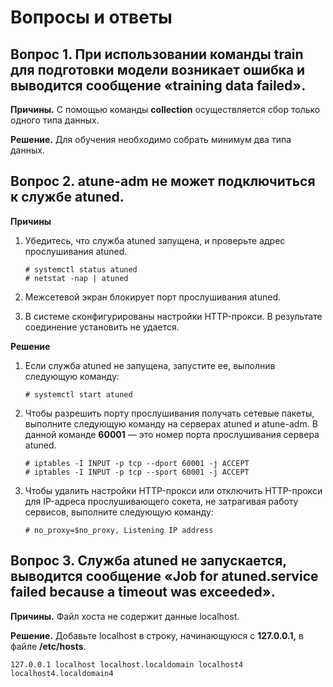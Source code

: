 # Вопросы и ответы

## Вопрос 1. При использовании команды **train** для подготовки модели возникает ошибка и выводится сообщение «training data failed».

**Причины.** С помощью команды **collection** осуществляется сбор только одного типа данных.

**Решение.** Для обучения необходимо собрать минимум два типа данных.

## Вопрос 2. atune-adm не может подключиться к службе atuned.

**Причины**

1. Убедитесь, что служба atuned запущена, и проверьте адрес прослушивания atuned.
   
   ```
   # systemctl status atuned
   # netstat -nap | atuned
   ```

2. Межсетевой экран блокирует порт прослушивания atuned.

3. В системе сконфигурированы настройки HTTP-прокси. В результате соединение установить не удается.

**Решение**

1. Если служба atuned не запущена, запустите ее, выполнив следующую команду:
   
   ```
   # systemctl start atuned
   ```

2. Чтобы разрешить порту прослушивания получать сетевые пакеты, выполните следующую команду на серверах atuned и atune-adm. В данной команде **60001** — это номер порта прослушивания сервера atuned.
   
   ```
   # iptables -I INPUT -p tcp --dport 60001 -j ACCEPT
   # iptables -I INPUT -p tcp --sport 60001 -j ACCEPT
   ```

3. Чтобы удалить настройки HTTP-прокси или отключить HTTP-прокси для IP-адреса прослушивающего сокета, не затрагивая работу сервисов, выполните следующую команду:
   
   ```
   # no_proxy=$no_proxy, Listening IP address
   ```

## Вопрос 3. Служба atuned не запускается, выводится сообщение «Job for atuned.service failed because a timeout was exceeded».

**Причины.** Файл хоста не содержит данные localhost.

**Решение.** Добавьте localhost в строку, начинающуюся с **127.0.0.1,** в файле **/etc/hosts**.

```
127.0.0.1 localhost localhost.localdomain localhost4 localhost4.localdomain4
```